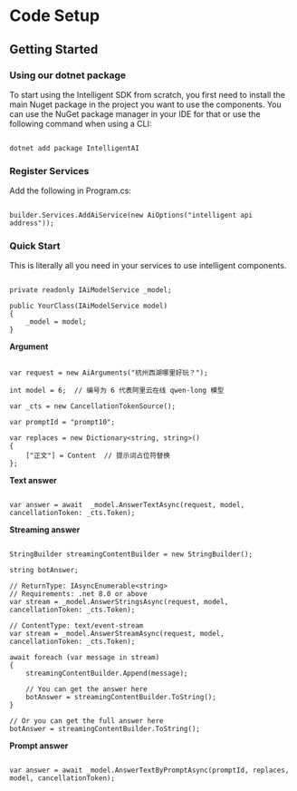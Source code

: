 # Code Setup

## Getting Started

### Using our dotnet package

To start using the Intelligent SDK from scratch,  you first need to install the main Nuget package in the project you want to use the components. You can use the NuGet package manager in your IDE for that or use the following command when using a CLI:

```CSharp

dotnet add package IntelligentAI

```

### Register Services

Add the following in Program.cs:

```CSharp 

builder.Services.AddAiService(new AiOptions("intelligent api address"));

```

### Quick Start

This is literally all you need in your services  to use intelligent components.

```CSharp 

private readonly IAiModelService _model;

public YourClass(IAiModelService model)
{
    _model = model;
}

```

**Argument**

```CSharp 

var request = new AiArguments("杭州西湖哪里好玩？");

int model = 6;  // 编号为 6 代表阿里云在线 qwen-long 模型

var _cts = new CancellationTokenSource();

var promptId = "prompt10";

var replaces = new Dictionary<string, string>()
{
    ["正文"] = Content  // 提示词占位符替换
};

```

**Text answer**

```CSharp 

var answer = await  _model.AnswerTextAsync(request, model, cancellationToken: _cts.Token);

```

**Streaming answer**

```CSharp 

StringBuilder streamingContentBuilder = new StringBuilder();

string botAnswer;

// ReturnType: IAsyncEnumerable<string>
// Requirements: .net 8.0 or above
var stream = _model.AnswerStringsAsync(request, model, cancellationToken: _cts.Token);

// ContentType: text/event-stream
var stream = _model.AnswerStreamAsync(request, model, cancellationToken: _cts.Token);

await foreach (var message in stream)
{
    streamingContentBuilder.Append(message);

    // You can get the answer here
    botAnswer = streamingContentBuilder.ToString(); 
}

// Or you can get the full answer here
botAnswer = streamingContentBuilder.ToString(); 

```

**Prompt answer**

```CSharp 

var answer = await _model.AnswerTextByPromptAsync(promptId, replaces, model, cancellationToken);

```
